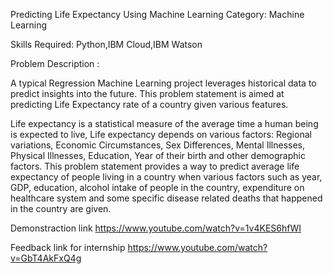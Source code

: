 Predicting Life Expectancy Using Machine Learning
Category: Machine Learning

Skills Required:
Python,IBM Cloud,IBM Watson

Problem Description :

A typical Regression Machine Learning project leverages historical data to predict insights into the future. This problem statement is aimed at predicting Life Expectancy rate of a country given various features.

Life expectancy is a statistical measure of the average time a human being is expected to live, Life expectancy depends on various factors: Regional variations, Economic Circumstances, Sex Differences, Mental Illnesses, Physical Illnesses, Education, Year of their birth and other demographic factors. This problem statement provides a way to predict average life expectancy of people living in a country when various factors such as year, GDP, education, alcohol intake of people in the country, expenditure on healthcare system and some specific disease related deaths that happened in the country are given.

Demonstraction link
https://www.youtube.com/watch?v=1v4KES6hfWI

Feedback link for internship
https://www.youtube.com/watch?v=GbT4AkFxQ4g
